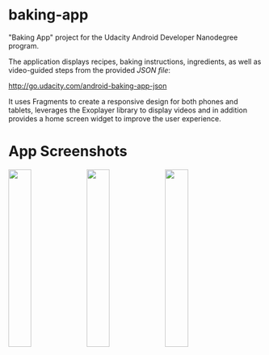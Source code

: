 # baking-app

"Baking App" project for the Udacity Android Developer Nanodegree program.

The application displays recipes, baking instructions, ingredients, as well as video-guided steps from the provided _JSON file_:

http://go.udacity.com/android-baking-app-json

It uses Fragments to create a responsive design for both phones and tablets, leverages the Exoplayer library to display videos and in addition provides a home screen widget to improve the user experience.

# App Screenshots

<img src="https://user-images.githubusercontent.com/33599053/66715962-98d7ce00-edc9-11e9-8091-d2c02b2ec3d5.png" width=30% height=30%> 

<img src="https://user-images.githubusercontent.com/33599053/66715924-3f6f9f00-edc9-11e9-8fd2-f95d9ba11cf1.png" width=30% height=30%> 

<img src="https://user-images.githubusercontent.com/33599053/66715920-3bdc1800-edc9-11e9-8844-2c77ccae4c54.png" width=30% height=30%> 
